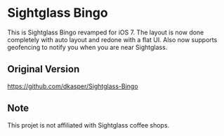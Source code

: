 Sightglass Bingo
================

This is Sightglass Bingo revamped for iOS 7. The layout is now done completely with auto layout and redone with a flat UI. Also now supports geofencing to notify you when you are near Sightglass.

Original Version
----------------
https://github.com/dkasper/Sightglass-Bingo

Note
----
This projet is not affiliated with Sightglass coffee shops.
